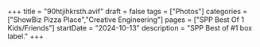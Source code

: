 +++
title = "90htjihkrsth.avif"
draft = false
tags = ["Photos"]
categories = ["ShowBiz Pizza Place","Creative Engineering"]
pages = ["SPP Best Of 1 Kids/Friends"]
startDate = "2024-10-13"
description = "SPP Best of #1 box label."
+++
